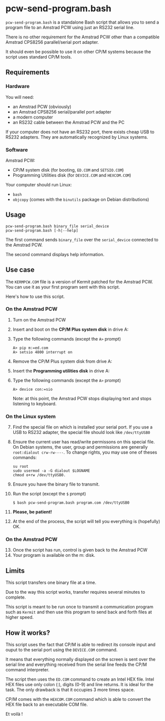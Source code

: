 pcw-send-program.bash
=====================

`pcw-send-program.bash` is a standalone Bash script that allows you to send a
program file to an Amstrad PCW using just an RS232 serial line.

There is no other requirement for the Amstrad PCW other than a compatible
Amstrad CPS8256 parallel/serial port adapter.

It should even be possible to use it on other CP/M systems because the script
uses standard CP/M tools.

## Requirements

### Hardware

You will need:

- an Amstrad PCW (obviously)
- an Amstrad CPS8256 serial/parallel port adapter
- a modern computer
- an RS232 cable between the Amstrad PCW and the PC

If your computer does not have an RS232 port, there exists cheap USB to RS232
adapters. They are automatically recognized by Linux systems.

### Software

Amstrad PCW:

- CP/M system disk (for booting, `ED.COM` and `SETSIO.COM`)
- Programming Utilities disk (for `DEVICE.COM` and `HEXCOM.COM`)

Your computer should run Linux:

- `bash`
- `objcopy` (comes with the `binutils` package on Debian distributions)

## Usage

    pcw-send-program.bash binary_file serial_device
    pcw-send-program.bash [-h|--help]

The first command sends `binary_file` over the `serial_device` connected to the
Amstrad PCW.

The second command displays help information.

## Use case

The `KERMPCW.COM` file is a version of Kermit patched for the Amstrad PCW. You
can use it as your first program sent with this script.

Here's how to use this script.

### On the Amstrad PCW

1. Turn on the Amstrad PCW
2. Insert and boot on the **CP/M Plus system disk** in drive A:
3. Type the following commands (except the `A>` prompt)

       A> pip m:=ed.com
       A> setsio 4800 interrupt on

4. Remove the CP/M Plus system disk from drive A:
5. Insert the **Programming utilities disk** in drive A:
6. Type the following commands (except the `A>` prompt)

       A> device con:=sio

    Note: at this point, the Amstrad PCW stops displaying text and stops
    listening to keyboard.
    
### On the Linux system

7. Find the special file on which is installed your serial port. If you use a
USB to RS232 adapter, the special file should look like `/dev/ttyUSB0`
8. Ensure the current user has read/write permissons on this special file. On
Debian systems, the user, group and permissions are generally
`root:dialout crw-rw----`. To change rights, you may use one of theses commands:

       su root
       sudo usermod -a -G dialout $LOGNAME
       chmod o+rw /dev/ttyUSB0.

9. Ensure you have the binary file to transmit.
10. Run the script (except the `$` prompt)

        $ bash pcw-send-program.bash program.com /dev/ttyUSB0

11. **Please, be patient!**
12. At the end of the process, the script will tell you everything is
(hopefully) OK.

### On the Amstrad PCW

13. Once the script has run, control is given back to the Amstrad PCW
14. Your program is available on the m: disk.

## Limits

This script transfers one binary file at a time.

Due to the way this script works, transfer requires several minutes to complete.

This script is meant to be run once to transmit a communication program such as
`Kermit` and then use this program to send back and forth files at higher speed.

## How it works?

This script uses the fact that CP/M is able to redirect its console input and
ouput to the serial port using the `DEVICE.COM` command.

It means that everything normally displayed on the screen is sent over the
serial line and everything received from the serial line feeds the CP/M command
interpreter.

The script then uses the `ED.COM` command to create an Intel HEX file. Intel HEX
files use only colon (:), digits (0-9) and line returns. It is ideal for the
task. The only drawback is that it occupies 3 more times space.

CP/M comes with the `HEXCOM.COM` command which is able to convert the HEX file
back to an executable COM file.

Et voilà !
